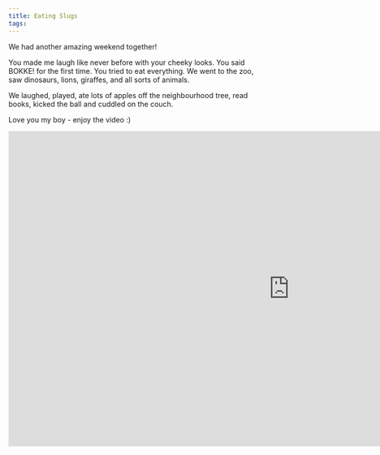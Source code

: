 ```yaml
---
title: Eating Slugs
tags: 
---
```

We had another amazing weekend together!

You made me laugh like never before with your cheeky looks. You said BOKKE! for the first time. You tried to eat everything. We went to the zoo, saw dinosaurs, lions, giraffes, and all sorts of animals. 

We laughed, played, ate lots of apples off the neighbourhood tree, read books, kicked the ball and cuddled on the couch.

Love you my boy - enjoy the video :)

<iframe width="1106" height="622" src="https://www.youtube.com/embed/-arRTE7v9yA" title="Dinoday &amp; Bokke!" frameborder="0" allow="accelerometer; autoplay; clipboard-write; encrypted-media; gyroscope; picture-in-picture; web-share" referrerpolicy="strict-origin-when-cross-origin" allowfullscreen></iframe>